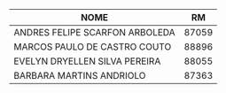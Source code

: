 | NOME                           | RM              |
| ------------------------------ | --------------- |
| ANDRES FELIPE SCARFON ARBOLEDA | 87059           |
| MARCOS PAULO DE CASTRO COUTO   | 88896           |
| EVELYN DRYELLEN SILVA PEREIRA  | 88055           |
| BARBARA MARTINS ANDRIOLO       | 87363           |